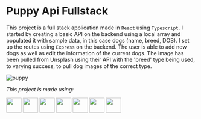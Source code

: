 # Puppy Api Fullstack

This project is a full stack application made in `React` using `Typescript`. I started by creating a basic API on the backend using a local array and populated it with sample data, in this case dogs (name, breed, DOB). I set up the routes using `Express` on the backend. The user is able to add new dogs as well as edit the information of the current dogs. The image has been pulled from Unsplash using their API with the 'breed' type being used, to varying success, to pull dog images of the correct type.

![puppy](https://github.com/EoghainOB/Puppy-Api-Fullstack/assets/110406695/02fcbe4d-1782-4d80-9008-cafc7f8b0089)

<i>This project is made using: </i>

<div>
    <img height=40 src="https://cdn.jsdelivr.net/gh/devicons/devicon/icons/javascript/javascript-original.svg"/>
    <img height=40 src="https://cdn.jsdelivr.net/gh/devicons/devicon/icons/typescript/typescript-original.svg"/>
    <img height=40 src="https://cdn.jsdelivr.net/gh/devicons/devicon/icons/nodejs/nodejs-original.svg" />
    <img height=40 src="https://cdn.jsdelivr.net/gh/devicons/devicon/icons/react/react-original.svg" />
    <img height=40 src="https://cdn.jsdelivr.net/gh/devicons/devicon/icons/express/express-original.svg" />
    <img height=40 src="https://cdn.jsdelivr.net/gh/devicons/devicon/icons/html5/html5-original.svg" />
    <img height=40 src="https://cdn.jsdelivr.net/gh/devicons/devicon/icons/css3/css3-original.svg" />
</div>
